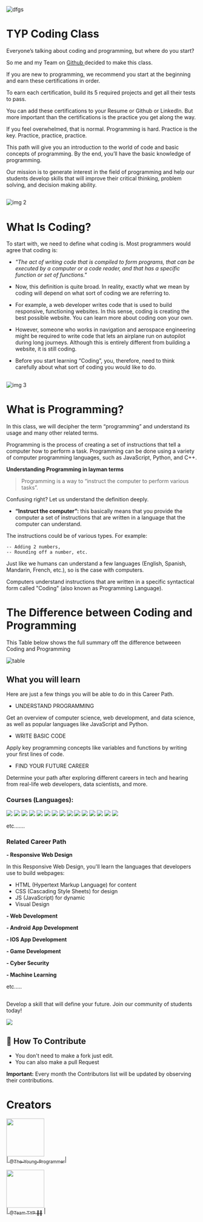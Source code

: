 

![dfgs](https://user-images.githubusercontent.com/79866006/156547307-5d924f0f-6c54-419f-9611-0719f1703e13.jpg)

# TYP Coding Class


Everyone’s talking about coding and programming, but where do you start? 


So me and my Team on <a href="https://github.com/Team-TYP"/> Github </a> decided to make this class.

If you are new to programming, we recommend you start at the beginning and earn these certifications in order.

To earn each certification, build its 5 required projects and get all their tests to pass.

You can add these certifications to your Resume or Github or LinkedIn. But more important than the certifications is the practice you get along the way.

If you feel overwhelmed, that is normal. Programming is hard.
Practice is the key. Practice, practice, practice.




This path will give you an introduction to the world of code and basic concepts of programming. By the end, you’ll have the basic knowledge of programming.

Our mission is to generate interest in the field of programming and help our students develop skills that will improve their critical thinking, problem solving, and decision making ability. 


## 


![img 2](https://user-images.githubusercontent.com/79866006/156563877-35a127fe-3da3-4017-a7a0-51b5b1b4c22c.jpg)




# What Is Coding?


To start with, we need to define what coding is. Most programmers would agree that coding is:


- *"The act of writing code that is compiled to form programs, that can be executed by a computer or a code reader, and that has a specific function or set of functions."*


- Now, this definition is quite broad. In reality, exactly what we mean by coding will depend on what sort of coding we are referring to.

- For example, a web developer writes code that is used to build responsive, functioning websites. In this sense, coding is creating the best possible website. You can learn more about coding oon your own.

- However, someone who works in navigation and aerospace engineering might be required to write code that lets an airplane run on autopilot during long journeys. Although this is entirely different from building a website, it is still coding.


- Before you start learning “Coding”, you, therefore, need to think carefully about what sort of coding you would like to do. 


## 


![img 3](https://user-images.githubusercontent.com/79866006/156566237-594c6d4f-83b6-482c-bce1-a3faf732c45c.jpg)



# What is Programming?


In this class, we will decipher the term “programming” and understand its usage and many other related terms.

Programming is the process of creating a set of instructions that tell a computer how to perform a task. Programming can be done using a variety of computer programming languages, such as JavaScript, Python, and C++. 

**Understanding Programming in layman terms**

   > Programming is a way to “instruct the computer to perform various tasks”.

Confusing right? Let us understand the definition deeply.

- **“Instruct the computer”:** this basically means that you provide the computer a set of instructions that are written in a language that the computer can understand. 

The instructions could be of various types. For example:

    -- Adding 2 numbers,
    -- Rounding off a number, etc.

Just like we humans can understand a few languages (English, Spanish, Mandarin, French, etc.), so is the case with computers. 

Computers understand instructions that are written in a specific syntactical form called "Coding" (also known as Programming Language).




# The Difference between Coding and Programming 


This Table below shows the full summary off the difference betweeen Coding and Programming 


![table](https://user-images.githubusercontent.com/79866006/156565755-511a7794-2a1c-464f-9986-409f9692be33.jpg)





## What you will learn


Here are just a few things you will be able to do in this Career Path.

- UNDERSTAND PROGRAMMING

Get an overview of computer science, web development, and data science, as well as popular languages like JavaScript and Python.

- WRITE BASIC CODE

Apply key programming concepts like variables and functions by writing your first lines of code. 

- FIND YOUR FUTURE CAREER

Determine your path after exploring different careers in tech and hearing from real-life web developers, data scientists, and more. 


### Courses (Languages): 


<a href="#"/><img src="https://img.shields.io/badge/HTML5-E34F26?style=for-the-badge&logo=html5&logoColor=white"/></a>
<a href="#"/><img src="https://img.shields.io/badge/CSS3-1572B6?style=for-the-badge&logo=css3&logoColor=white"/></a>
<a hreg="#"/><img src="https://img.shields.io/badge/JavaScript-323330?style=for-the-badge&logo=javascript&logoColor=F7DF1E"/></a>
<a href="#"/><img src="https://img.shields.io/badge/C%2B%2B-00599C?style=for-the-badge&logo=c%2B%2B&logoColor=white"/></a>
<a href="#"/><img src="https://img.shields.io/badge/C-00599C?style=for-the-badge&logo=c&logoColor=white"/></a>
<a href="#"/><img src="https://img.shields.io/badge/jQuery-0769AD?style=for-the-badge&logo=jquery&logoColor=white"/></a>
<a href="#"/><img src="https://img.shields.io/badge/React-20232A?style=for-the-badge&logo=react&logoColor=61DAFB"/></a>
<a href="#"/><img src="https://img.shields.io/badge/Bootstrap-563D7C?style=for-the-badge&logo=bootstrap&logoColor=white"/></a>
<a href="#"/><img src="https://img.shields.io/badge/WebAssembly-654FF0?style=for-the-badge&logo=WebAssembly&logoColor=white"/></a>
<a href="#"/><img src="https://img.shields.io/badge/GitHub-100000?style=for-the-badge&logo=github&logoColor=white"/></a>
<a href="#"/><img src="https://img.shields.io/badge/PHP-777BB4?style=for-the-badge&logo=php&logoColor=white"/></a>
<a htef="#"/><img src="https://img.shields.io/badge/Python-FFD43B?style=for-the-badge&logo=python&logoColor=blue"/></a>
<a href="#"/><img src="https://img.shields.io/badge/Kotlin-0095D5?&style=for-the-badge&logo=kotlin&logoColor=white"/></a>
<a href="#"/><img src="https://img.shields.io/badge/Node.js-339933?style=for-the-badge&logo=nodedotjs&logoColor=white"/></a>
<a href="#"/><img src="https://img.shields.io/badge/Java-ED8B00?style=for-the-badge&logo=java&logoColor=white"/></a>

etc.......




### Related Career Path




**- Responsive Web Design**

In this Responsive Web Design, you'll learn the languages that developers use to build webpages:
- HTML (Hypertext Markup Language) for content
- CSS (Cascading Style Sheets) for design
- JS (JavaScript) for dynamic
- Visual Design

**- Web Development**

**- Android App Development**

**- IOS App Development**

**- Game Development**

**- Cyber Security**

**- Machine Learning**

etc.....




## 



Develop a skill that will define your future. Join our community of students today!

<a href="#"><img src="https://img.shields.io/badge/website-000000?style=for-the-badge&logo=About.me&logoColor=white"/></a>


#### 

## 📝 How To Contribute
 
- You don't need to make a fork just edit.
- You can also make a pull Request




**Important:** Every month the Contributors list will be updated by observing their contributions.


# Creators


 [<img src="https://github.com/The-Young-Programmer.png?size=100" width=100><br>| <sub>@The-Young-Programmer</sub>](https://github.com/The-Young-Programmer)|
 
 
 [<img src="https://github.com/Team-TYP.png?size=100" width=100><br>| <sub>@Team TYP 👨‍💻</sub>](https://github.com/Team-TYP) |








